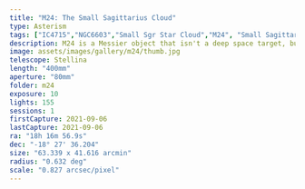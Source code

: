 ```yaml
---
title: "M24: The Small Sagittarius Cloud"
type: Asterism
tags: ["IC4715","NGC6603","Small Sgr Star Cloud","M24", "Small Sagittarius Cloud"]
description: M24 is a Messier object that isn't a deep space target, but instead describes a region of the sky so dense with stars it forms a cloud named the Small Sagittarius Cloud.
image: assets/images/gallery/m24/thumb.jpg
telescope: Stellina
length: "400mm"
aperture: "80mm"
folder: m24
exposure: 10   
lights: 155
sessions: 1
firstCapture: 2021-09-06 
lastCapture: 2021-09-06
ra: "18h 16m 56.9s"
dec: "-18° 27' 36.204"
size: "63.339 x 41.616 arcmin"
radius: "0.632 deg"
scale: "0.827 arcsec/pixel"
---
```

